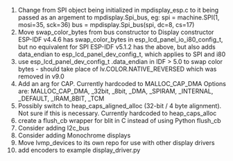 1) Change from SPI object being initialized in mpdisplay_esp.c to it being passed as an argement to mpdisplay.Spi_bus, eg:
    spi = machine.SPI(1, mosi=35, sck=36)
    bus = mpdisplay.Spi_bus(spi, dc=8, cs=17)
2) Move swap_color_bytes from bus constructor to Display constructor
ESP-IDF v4.4.6 has swap_color_bytes in esp_lcd_panel_io_i80_config_t, but no equivalent for SPI
ESP-IDF v5.1.2 has the above, but also adds data_endian to esp_lcd_panel_dev_config_t, which applies to SPI and i80
3) use esp_lcd_panel_dev_config_t .data_endian in IDF > 5.0 to swap color bytes - should take place of lv.COLOR.NATIVE_REVERSED which was removed in v9.0
4) Add an arg for CAP.  Currently hardcoded to MALLOC_CAP_DMA
Options are: MALLOC_CAP_DMA, _32bit, _8bit, _DMA, _SPIRAM, _INTERNAL, _DEFAULT, _IRAM_8BIT, _TCM
5) Possibly switch to heap_caps_aligned_alloc (32-bit / 4 byte alignment).
Not sure if this is necessary.  Currently hardcoded to heap_caps_alloc
6) create a flush_cb wrapper for blit in C instead of using Python flush_cb
7) Consider adding I2c_bus
8) Consider adding Monochrome displays
9) Move lvmp_devices to its own repo for use with other display drivers
10) add encoders to example display_driver.py
